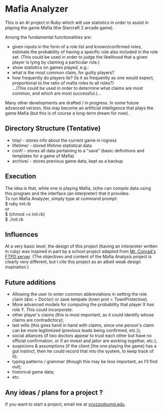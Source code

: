 # Mafia Analyzer
This is an AI project in Ruby which will use statistics in order to assist in playing the game Mafia (the Starcraft 2 arcade game).

Among the fundamental functionalities are:
*   given inputs in the form of a role list and known/confirmed roles, estimate the probability of having a specific role also included in the role set. (This could be used in order to judge the likelihood that a given player is lying by claiming a particular role.)
*   show statistics on games played, e.g.:
  * what is the most common claim, for guilty players?
  * how frequently do players lie? (Is it as frequently as one would expect, proportional to the ratio of mafia roles to all roles?)  
...(This could be used in order to determine what claims are most common, and which are most successful.)...  

Many other developments are drafted / in progress. In some future advanced version, this may become an artificial intelligence that plays the game Mafia (but this is of course a long-term dream for now).

## Directory Structure (Tentative)
*   tmp/ - stores info about the current game in rogress
*   lifetime/ - stored lifetime statistical data
*   conf/ - stores all data pertaining to a "save" (basic definitions and templates for a game of Mafia)
*   archive/ - stores previous game data, kept as a backup  
## Execution
The idea is that, while one is playing Mafia, (s)he can compile data using this program and the interface (an interpreter) that it provides.  
To run Mafia Analyzer, simply type at command prompt:  
$ ruby init.rb  
or  
$ (chmod +x init.rb)  
$ ./init.rb  
## Influences
At a very basic level, the design of this project (having an interpreter written in ruby) was inspired in part by a school project adapted from [Mr. Conrad's FTPD server](https://www.github.com/wconrad/ftpd). (The objectives and content of the Mafia Analysis project is clearly very different, but I cite this project as an albeit weak design inspiration.)  
## Future additions
*   Allowing the user to enter common abbreviations in setting the role claim (doc = Doctor) or save tempate (town prot = TownProtective).
*   More advanced models for computing the probability that player X has role Y. This could incorporate:
  *   other player's claims (this is most important, as it could identify whose claims are contradictory);
  *   last wills (this goes hand in hand with claims, since one person's claim can be more legitimized (previous leads being confirmed, etc.));
  *   social alliances (if two doctors appear to trust each other but have no official confirmation, or if an invest and jailor are working together, etc.);
  *   suspicions & assumptions (if the client [the one playing the game] has a gut instinct, then he could record that into the system, to keep track of it);
  *   typing patterns / grammar (though this may be less important, as I'll find out);
  *   historical game data;
  *   etc.  
## Any ideas / plans for a project ?
If you want to start a project, email me at vcozzo@umd.edu.
